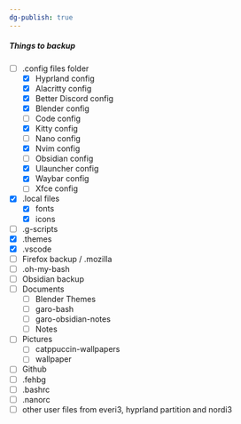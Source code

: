 ```yaml
---
dg-publish: true
---
```

##### Things to backup

- [ ] .config files folder
    - [x] Hyprland config
    - [x] Alacritty config
    - [x] Better Discord config
    - [x] Blender config
    - [ ] Code config
    - [x] Kitty config
    - [ ] Nano config
    - [x] Nvim config
    - [ ] Obsidian config
    - [x] Ulauncher config
    - [x] Waybar config
    - [ ] Xfce config
- [x] .local files
    - [x] fonts
    - [x] icons
- [ ] .g-scripts
- [x] .themes
- [x] .vscode
- [ ] Firefox backup / .mozilla
- [ ] .oh-my-bash
- [ ] Obsidian backup
- [ ] Documents
	- [ ] Blender Themes
	- [ ] garo-bash
	- [ ] garo-obsidian-notes
	- [ ] Notes
- [ ] Pictures
	- [ ] catppuccin-wallpapers
	- [ ] wallpaper
- [ ] Github
- [ ] .fehbg
- [ ] .bashrc
- [ ] .nanorc
- [ ] other user files from everi3, hyprland partition and nordi3
